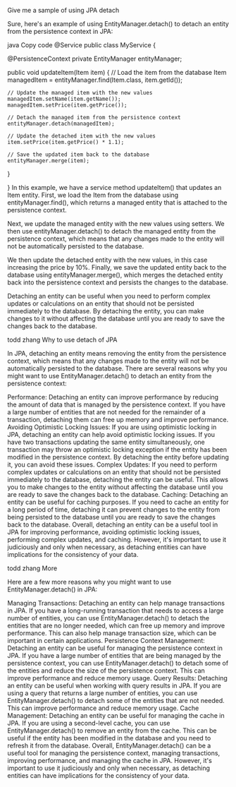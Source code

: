 Give me a sample of using JPA detach

Sure, here's an example of using EntityManager.detach() to detach an entity from the persistence context in JPA:

java
Copy code
@Service
public class MyService {
  
  @PersistenceContext
  private EntityManager entityManager;
  
  public void updateItem(Item item) {
    // Load the item from the database
    Item managedItem = entityManager.find(Item.class, item.getId());
    
    // Update the managed item with the new values
    managedItem.setName(item.getName());
    managedItem.setPrice(item.getPrice());
    
    // Detach the managed item from the persistence context
    entityManager.detach(managedItem);
    
    // Update the detached item with the new values
    item.setPrice(item.getPrice() * 1.1);
    
    // Save the updated item back to the database
    entityManager.merge(item);
  }
  
}
In this example, we have a service method updateItem() that updates an Item entity. First, we load the Item from the database using entityManager.find(), which returns a managed entity that is attached to the persistence context.

Next, we update the managed entity with the new values using setters. We then use entityManager.detach() to detach the managed entity from the persistence context, which means that any changes made to the entity will not be automatically persisted to the database.

We then update the detached entity with the new values, in this case increasing the price by 10%. Finally, we save the updated entity back to the database using entityManager.merge(), which merges the detached entity back into the persistence context and persists the changes to the database.

Detaching an entity can be useful when you need to perform complex updates or calculations on an entity that should not be persisted immediately to the database. By detaching the entity, you can make changes to it without affecting the database until you are ready to save the changes back to the database.



todd zhang
Why to use detach of JPA

In JPA, detaching an entity means removing the entity from the persistence context, which means that any changes made to the entity will not be automatically persisted to the database. There are several reasons why you might want to use EntityManager.detach() to detach an entity from the persistence context:

Performance: Detaching an entity can improve performance by reducing the amount of data that is managed by the persistence context. If you have a large number of entities that are not needed for the remainder of a transaction, detaching them can free up memory and improve performance.
Avoiding Optimistic Locking Issues: If you are using optimistic locking in JPA, detaching an entity can help avoid optimistic locking issues. If you have two transactions updating the same entity simultaneously, one transaction may throw an optimistic locking exception if the entity has been modified in the persistence context. By detaching the entity before updating it, you can avoid these issues.
Complex Updates: If you need to perform complex updates or calculations on an entity that should not be persisted immediately to the database, detaching the entity can be useful. This allows you to make changes to the entity without affecting the database until you are ready to save the changes back to the database.
Caching: Detaching an entity can be useful for caching purposes. If you need to cache an entity for a long period of time, detaching it can prevent changes to the entity from being persisted to the database until you are ready to save the changes back to the database.
Overall, detaching an entity can be a useful tool in JPA for improving performance, avoiding optimistic locking issues, performing complex updates, and caching. However, it's important to use it judiciously and only when necessary, as detaching entities can have implications for the consistency of your data.



todd zhang
More

Here are a few more reasons why you might want to use EntityManager.detach() in JPA:

Managing Transactions: Detaching an entity can help manage transactions in JPA. If you have a long-running transaction that needs to access a large number of entities, you can use EntityManager.detach() to detach the entities that are no longer needed, which can free up memory and improve performance. This can also help manage transaction size, which can be important in certain applications.
Persistence Context Management: Detaching an entity can be useful for managing the persistence context in JPA. If you have a large number of entities that are being managed by the persistence context, you can use EntityManager.detach() to detach some of the entities and reduce the size of the persistence context. This can improve performance and reduce memory usage.
Query Results: Detaching an entity can be useful when working with query results in JPA. If you are using a query that returns a large number of entities, you can use EntityManager.detach() to detach some of the entities that are not needed. This can improve performance and reduce memory usage.
Cache Management: Detaching an entity can be useful for managing the cache in JPA. If you are using a second-level cache, you can use EntityManager.detach() to remove an entity from the cache. This can be useful if the entity has been modified in the database and you need to refresh it from the database.
Overall, EntityManager.detach() can be a useful tool for managing the persistence context, managing transactions, improving performance, and managing the cache in JPA. However, it's important to use it judiciously and only when necessary, as detaching entities can have implications for the consistency of your data.
